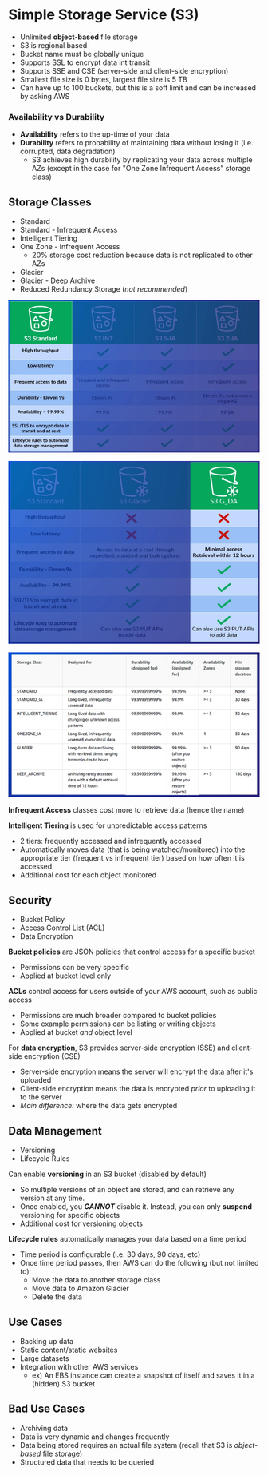 # Simple Storage Service (S3)

* Unlimited **object-based** file storage
* S3 is regional based
* Bucket name must be globally unique
* Supports SSL to encrypt data int transit
* Supports SSE and CSE (server-side and client-side encryption)
* Smallest file size is 0 bytes, largest file size is 5 TB
* Can have up to 100 buckets, but this is a soft limit and can be increased by asking AWS

### Availability vs Durability
* **Availability** refers to the up-time of your data
* **Durability** refers to probability of maintaining data without losing it (i.e. corrupted, data degradation)
  * S3 achieves high durability by replicating your data across multiple AZs (except in the case for "One Zone Infrequent Access" storage class)

## Storage Classes
* Standard
* Standard - Infrequent Access
* Intelligent Tiering
* One Zone - Infrequent Access
  * 20% storage cost reduction because data is not replicated to other AZs
* Glacier
* Glacier - Deep Archive
* Reduced Redundancy Storage (*not recommended*)

![Comparing S3 storage classes](./assets/s3-class-comparisons.png)

![Comparing S3 Glacier Classes](./assets/s3-glacier-comparisons.png)

![Overview of S3 Storage Classes](./assets/s3-overview-storage-classes.png)

**Infrequent Access** classes cost more to retrieve data (hence the name)

**Intelligent Tiering** is used for unpredictable access patterns
* 2 tiers: frequently accessed and infrequently accessed
* Automatically moves data (that is being watched/monitored) into the appropriate tier (frequent vs infrequent tier) based on how often it is accessed
* Additional cost for each object monitored

## Security
* Bucket Policy
* Access Control List (ACL)
* Data Encryption

**Bucket policies** are JSON policies that control access for a specific bucket
* Permissions can be very specific
* Applied at bucket level only

**ACLs** control access for users outside of your AWS account, such as public access
* Permissions are much broader compared to bucket policies
* Some example permissions can be listing or writing objects
* Applied at bucket *and* object level

For **data encryption**, S3 provides server-side encryption (SSE) and client-side encryption (CSE)
* Server-side encryption means the server will encrypt the data after it's uploaded
* Client-side encryption means the data is encrypted *prior* to uploading it to the server
* *Main difference:* where the data gets encrypted

## Data Management
* Versioning
* Lifecycle Rules

Can enable **versioning** in an S3 bucket (disabled by default)
* So multiple versions of an object are stored, and can retrieve any version at any time.
* Once enabled, you ***CANNOT*** disable it. Instead, you can only **suspend** versioning for specific objects
* Additional cost for versioning objects

**Lifecycle rules** automatically manages your data based on a time period
* Time period is configurable (i.e. 30 days, 90 days, etc)
* Once time period passes, then AWS can do the following (but not limited to):
  * Move the data to another storage class
  * Move data to Amazon Glacier
  * Delete the data

## Use Cases
* Backing up data
* Static content/static websites
* Large datasets
* Integration with other AWS services
  * ex) An EBS instance can create a snapshot of itself and saves it in a (hidden) S3 bucket

## Bad Use Cases
* Archiving data
* Data is very dynamic and changes frequently
* Data being stored requires an actual file system (recall that S3 is *object-based* file storage)
* Structured data that needs to be queried
